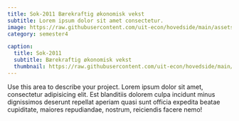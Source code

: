 ```yaml
---
title: Sok-2011 Bærekraftig økonomisk vekst
subtitle: Lorem ipsum dolor sit amet consectetur.
image: https://raw.githubusercontent.com/uit-econ/hovedside/main/assets/img/b%C3%A6rekraft.jpg
category: semester4

caption:
  title: Sok-2011
  subtitle: Bærekraftig økonomisk vekst
  thumbnail: https://raw.githubusercontent.com/uit-econ/hovedside/main/assets/img/b%C3%A6rekraft.jpg
---
```

Use this area to describe your project. Lorem ipsum dolor sit amet, consectetur adipisicing elit. Est blanditiis dolorem culpa incidunt minus dignissimos deserunt repellat aperiam quasi sunt officia expedita beatae cupiditate, maiores repudiandae, nostrum, reiciendis facere nemo!


